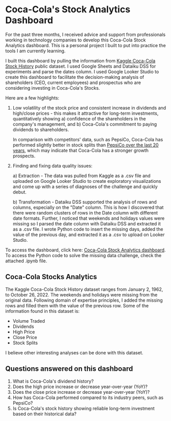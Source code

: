 # Coca-Cola's Stock Analytics Dashboard

For the past three months, I received advice and support from professionals working in technology companies to develop this Coca-Cola Stock Analytics dashboard. This is a personal project I built to put into practice the tools I am currently learning. 

I built this dashboard by pulling the information from [Kaggle Coca-Cola Stock History](https://www.kaggle.com/datasets/kalilurrahman/coca-cola-stock-live-and-updated) public dataset. I used Google Sheets and Dataiku DSS for experiments and parse the dates column. I used Google Looker Studio to create this dashboard to facilitate the decision-making analysis of shareholders (CEO, current employees) and prospectus who are considering investing in Coca-Cola's Stocks. 

Here are a few highlights:

1. Low volatility of the stock price and consistent increase in dividends and high/close prices - this makes it attractive for long-term investments, quantitatively showing a) confidence of the shareholders in the company's management, and b) Coca-Cola's commitment to paying dividends to shareholders.
   
   In comparison with competitors' data, such as PepsiCo, Coca-Cola has performed slightly better in stock splits than 
   [PepsiCo over the last 20 years](https://finance.yahoo.com/quote/PEP/historyperiod1=1035244800&period2=1680134400&interval=1d&filter=history&frequency=1d&includeAdjustedClose=true), which may indicate that Coca-Cola has a stronger growth prospects. 

2. Finding and fixing data quality issues:
   
   a) Extraction - The data was pulled from Kaggle as a .csv file and uploaded on Google Looker Studio to create 
   exploratory visualizations and come up with a series of diagnoses of the challenge and quickly debut. 
   
   b) Transformation - Dataiku DSS supported the analysis of rows and columns, especially on the "Date" column. This is how I
   discovered that there were random clusters of rows in the Date column with different date formats. Further, I noticed that
   weekends and holidays values were missing so I parsed the date column with Dataiku DSS and extracted it as a .csv file. I wrote
   Python code to insert the missing days, added the value of the previous day, and extracted it as a .csv to upload on Looker Studio.

To access the dashboard, click here: [Coca-Cola Stock Analytics dashboard](https://lookerstudio.google.com/embed/reporting/606e64cf-f921-46f8-8f44-fc00c776c883/page/FarED). To access the Python code to solve the missing data challenge, check the attached .ipynb file.

## Coca-Cola Stocks Analytics 

The Kaggle Coca-Cola Stock History dataset ranges from January 2, 1962, to October 26, 2022. The weekends and holidays were missing from the original data. Following domain of expertise principles, I added the missing rows and filled them with the value of the previous row. Some of the information found in this dataset is: 

* Volume Traded
* Dividends 
* High Price
* Close Price
* Stock Splits 

I believe other interesting analyses can be done with this dataset. 

## Questions answered on this dashboard

1. What is Coca-Cola's dividend history?  
2. Does the high price increase or decrease year-over-year (YoY)? 
3. Does the close price increase or decrease year-over-year (YoY)? 
4. How has Coca-Cola performed compared to its industry peers, such as PepsiCo? 
5. Is Coca-Cola's stock history showing reliable long-term investment based on their historical data? 
